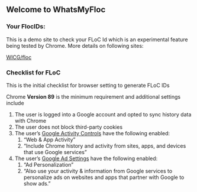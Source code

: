 ## Welcome to WhatsMyFloc

### Your FlocIDs:
<div id="box"></div>
This is a demo site to check your FLoC Id which is an experimental feature being tested by Chrome.
More details on following sites:

[WICG/floc](https://github.com/WICG/floc)


### Checklist for FLoC

This is the initial checklist for browser setting to generate FLoC IDs


Chrome **Version 89** is the minimum requirement and additional settings include

1. The user is logged into a Google account and opted to sync history data with Chrome
1. The user does not block third-party cookies
1. The user’s [Google Activity Controls](https://myaccount.google.com/activitycontrols) have the following enabled:
    1. “Web & App Activity”
    1. “Include Chrome history and activity from sites, apps, and devices that use Google services”
1. The user’s [Google Ad Settings](https://adssettings.google.com/) have the following enabled:
    1. “Ad Personalization”
    1. “Also use your activity & information from Google services to personalize ads on websites and apps that partner with Google to show ads.” 


<script src="{{ site.baseurl }}/js/floc.js"></script>
<script async src="https://www.googletagmanager.com/gtag/js?id=G-QKD8ETPEHK"></script>
<script>
  window.dataLayer = window.dataLayer || [];
  function gtag(){dataLayer.push(arguments);}
  gtag('js', new Date());

  gtag('config', 'G-QKD8ETPEHK');
</script>
